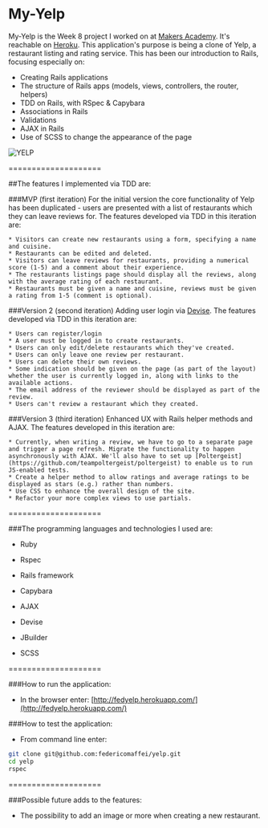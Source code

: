 My-Yelp
====================

My-Yelp is the Week 8 project I worked on at [Makers Academy](http://www.makersacademy.com). It's reachable on [Heroku](http://fedyelp.herokuapp.com/).
This application's purpose is being a clone of Yelp, a restaurant listing and rating service. This has been our introduction to Rails, focusing especially on:

* Creating Rails applications
* The structure of Rails apps (models, views, controllers, the router, helpers)
* TDD on Rails, with RSpec & Capybara
* Associations in Rails
* Validations
* AJAX in Rails
* Use of SCSS to change the appearance of the page

![YELP](https://dl.dropboxusercontent.com/u/9315601/fedyelp.png)

====================

##The features I implemented via TDD are:

###MVP (first iteration)
For the initial version the core functionality of Yelp has been duplicated - users are presented with a list of restaurants which they can leave reviews for. The features developed via TDD in this iteration are:

	* Visitors can create new restaurants using a form, specifying a name and cuisine.
	* Restaurants can be edited and deleted.
	* Visitors can leave reviews for restaurants, providing a numerical score (1-5) and a comment about their experience.
	* The restaurants listings page should display all the reviews, along with the average rating of each restaurant.
	* Restaurants must be given a name and cuisine, reviews must be given a rating from 1-5 (comment is optional).

###Version 2 (second iteration)
Adding user login via [Devise](https://github.com/makersacademy/Walkthroughs/blob/master/devise.md). The features developed via TDD in this iteration are:

	* Users can register/login
	* A user must be logged in to create restaurants.
	* Users can only edit/delete restaurants which they've created.
	* Users can only leave one review per restaurant.
	* Users can delete their own reviews.
	* Some indication should be given on the page (as part of the layout) whether the user is currently logged in, along with links to the available actions.
	* The email address of the reviewer should be displayed as part of the review.
	* Users can't review a restaurant which they created.

###Version 3 (third iteration)
Enhanced UX with Rails helper methods and AJAX. The features developed in this iteration are:

	* Currently, when writing a review, we have to go to a separate page and trigger a page refresh. Migrate the functionality to happen asynchronously with AJAX. We'll also have to set up [Poltergeist](https://github.com/teampoltergeist/poltergeist) to enable us to run JS-enabled tests.
    * Create a helper method to allow ratings and average ratings to be displayed as stars (e.g.) rather than numbers.
	* Use CSS to enhance the overall design of the site.
	* Refactor your more complex views to use partials.

====================

###The programming languages and technologies I used are:

  * Ruby

  * Rspec

  * Rails framework

  * Capybara

  * AJAX

  * Devise

  * JBuilder

  * SCSS

====================

###How to run the application:

  * In the browser enter: [http://fedyelp.herokuapp.com/](http://fedyelp.herokuapp.com/)

###How to test the application:

  * From command line enter:
```bash
git clone git@github.com:federicomaffei/yelp.git
cd yelp
rspec
```

====================

###Possible future adds to the features:

 * The possibility to add an image or more when creating a new restaurant.